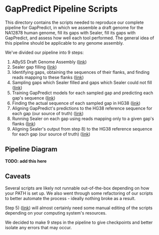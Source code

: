 # GapPredict Pipeline Scripts

This directory contains the scripts needed to reproduce our complete pipeline for GapPredict, in which we assemble a draft genome for the NA12878 human genome, fill its gaps with Sealer, fill its gaps with GapPredict, and assess how well each tool performed. The general idea of this pipeline should be applicable to any genome assembly.

We've divided our pipeline into 9 steps:

1) ABySS Draft Genome Assembly ([link](https://github.com/bcgsc/GapPredict/tree/Reproduction_Steps/scripts/1_abyss_assembly))
2) Sealer gap filling ([link](https://github.com/bcgsc/GapPredict/tree/Reproduction_Steps/scripts/2_sealer_gap_filling))
3) Identifying gaps, obtaining the sequences of their flanks, and finding reads mapping to these flanks ([link](https://github.com/bcgsc/GapPredict/tree/Reproduction_Steps/scripts/3_flank_extraction))
4) Sampling gaps which Sealer filled and gaps which Sealer could not fill ([link](https://github.com/bcgsc/GapPredict/tree/Reproduction_Steps/scripts/4_random_gap_sampling))
5) Training GapPredict models for each sampled gap and predicting each gap's sequence ([link](https://github.com/bcgsc/GapPredict/tree/Reproduction_Steps/scripts/5_model_training))
6) Finding the actual sequence of each sampled gap in HG38 ([link](https://github.com/bcgsc/GapPredict/tree/Reproduction_Steps/scripts/6_gap_extraction_from_reference))
7) Aligning GapPredict's predictions to the HG38 reference sequence for each gap (our source of truth) ([link](https://github.com/bcgsc/GapPredict/tree/Reproduction_Steps/scripts/7_gappredict_local_alignment))
8) Running Sealer on each gap using reads mapping only to a given gap's flanks ([link](https://github.com/bcgsc/GapPredict/tree/Reproduction_Steps/scripts/8_sealer_gap_filling_in_isolation))
9) Aligning Sealer's output from step 8) to the HG38 reference sequence for each gap (our source of truth) ([link](https://github.com/bcgsc/GapPredict/tree/Reproduction_Steps/scripts/9_sealer_local_alignment))

## Pipeline Diagram
**TODO: add this here**

## Caveats
Several scripts are likely not runnable out-of-the-box depending on how your PATH is set up. We also went through some refactoring of our scripts to better automate the process - ideally nothing broke as a result.

Step 5) ([link](https://github.com/bcgsc/GapPredict/tree/Reproduction_Steps/scripts/5_model_training)) will almost certainly need some manual editing of the scripts depending on your computing system's resources.

We decided to make 9 steps in the pipeline to give checkpoints and better isolate any errors that may occur.
